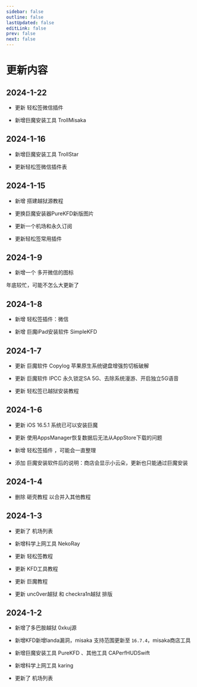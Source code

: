 ```yaml
---
sidebar: false
outline: false
lastUpdated: false
editLink: false
prev: false
next: false
---
```


# 更新内容

## 2024-1-22

- 更新 轻松签微信插件

- 新增巨魔安装工具 TrollMisaka


## 2024-1-16

- 新增巨魔安装工具 TrollStar

- 更新轻松签微信插件表

## 2024-1-15

- 新增 搭建越狱源教程

- 更换巨魔安装器PureKFD新版图片

- 更新一个机场和永久订阅

- 更新轻松签常用插件

## 2024-1-9

- 新增一个 多开微信的图标

年底较忙，可能不怎么大更新了

## 2024-1-8

- 新增 轻松签插件：微信

- 新增 巨魔iPad安装软件 SimpleKFD

## 2024-1-7

- 更新 巨魔软件 Copylog 苹果原生系统键盘增强剪切板破解

- 更新 巨魔软件 IPCC 永久锁定SA 5G、去除系统漫游、开启独立5G语音

- 更新 轻松签已越狱安装教程



## 2024-1-6

- 更新 iOS 16.5.1 系统已可以安装巨魔

- 更新 使用AppsManager恢复数据后无法从AppStore下载的问题

- 新增 轻松签插件 ，可能会一直整理

- 添加 巨魔安装软件后的说明：商店会显示小云朵，更新也只能通过巨魔安装




## 2024-1-4

* 删除 砸壳教程 以合并入其他教程




## 2024-1-3


* 更新了 机场列表

* 新增科学上网工具 NekoRay

* 更新 轻松签教程

* 更新 KFD工具教程

* 更新 巨魔教程

* 更新 unc0ver越狱 和 checkra1n越狱 排版


## 2024-1-2

* 新增了多巴胺越狱 0xkuj源

* 新增KFD新增landa漏洞，misaka 支持范围更新至 `16.7.4`，misaka商店工具

* 新增巨魔安装工具 PureKFD 、其他工具 CAPerfHUDSwift

* 新增科学上网工具 karing

* 更新了 机场列表



